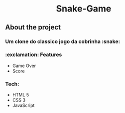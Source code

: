 <h1 align='center'> Snake-Game</h1>
<h2> About the project</h2>
<h3> Um clone do classico jogo da cobrinha :snake:</h3>

<h3>:exclamation: Features</h3>
<ul>
  <li>Game Over</li>
  <li>Score</li>
</ul>
<h3>Tech:</h3>
<ul>
  <li>HTML 5</li>
  <li>CSS 3</li>
  <li>JavaScript</li>
</ul>
